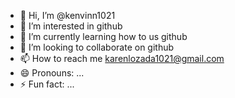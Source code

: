- 👋 Hi, I’m @kenvinn1021
- 👀 I’m interested in github
- 🌱 I’m currently learning how to us github
- 💞️ I’m looking to collaborate on github
- 📫 How to reach me karenlozada1021@gmail.com
- 😄 Pronouns: ...
- ⚡ Fun fact: ...

<!---
kenvinn1021/kenvinn1021 is a ✨ special ✨ repository because its `README.md` (this file) appears on your GitHub profile.
You can click the Preview link to take a look at your changes.
--->
